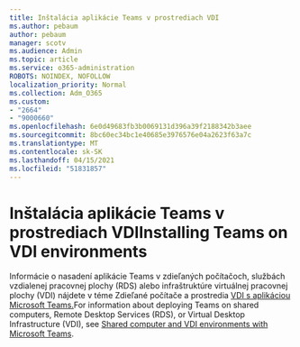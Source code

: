 ```yaml
---
title: Inštalácia aplikácie Teams v prostrediach VDI
ms.author: pebaum
author: pebaum
manager: scotv
ms.audience: Admin
ms.topic: article
ms.service: o365-administration
ROBOTS: NOINDEX, NOFOLLOW
localization_priority: Normal
ms.collection: Adm_O365
ms.custom:
- "2664"
- "9000660"
ms.openlocfilehash: 6e0d49683fb3b0069131d396a39f2188342b3aee
ms.sourcegitcommit: 8bc60ec34bc1e40685e3976576e04a2623f63a7c
ms.translationtype: MT
ms.contentlocale: sk-SK
ms.lasthandoff: 04/15/2021
ms.locfileid: "51831857"
---
```

# <a name="installing-teams-on-vdi-environments"></a><span data-ttu-id="6d562-102">Inštalácia aplikácie Teams v prostrediach VDI</span><span class="sxs-lookup"><span data-stu-id="6d562-102">Installing Teams on VDI environments</span></span>

<span data-ttu-id="6d562-103">Informácie o nasadení aplikácie Teams v zdieľaných počítačoch, službách vzdialenej pracovnej plochy (RDS) alebo infraštruktúre virtuálnej pracovnej plochy (VDI) nájdete v téme Zdieľané počítače a prostredia [VDI s aplikáciou Microsoft Teams.](https://docs.microsoft.com/deployoffice/teams-install#shared-computer-and-vdi-environments-with-microsoft-teams)</span><span class="sxs-lookup"><span data-stu-id="6d562-103">For information about deploying Teams on shared computers, Remote Desktop Services (RDS), or Virtual Desktop Infrastructure (VDI), see [Shared computer and VDI environments with Microsoft Teams](https://docs.microsoft.com/deployoffice/teams-install#shared-computer-and-vdi-environments-with-microsoft-teams).</span></span>